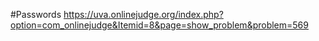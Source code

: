 #Passwords
https://uva.onlinejudge.org/index.php?option=com_onlinejudge&Itemid=8&page=show_problem&problem=569
